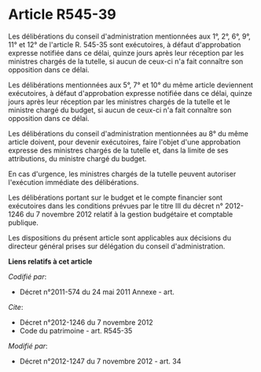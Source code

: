 # Article R545-39

Les délibérations du conseil d'administration mentionnées aux 1°, 2°, 6°, 9°, 11° et 12° de l'article R. 545-35 sont
exécutoires, à défaut d'approbation expresse notifiée dans ce délai, quinze jours après leur réception par les ministres
chargés de la tutelle, si aucun de ceux-ci n'a fait connaître son opposition dans ce délai. 

Les délibérations mentionnées aux 5°, 7° et 10° du même article deviennent exécutoires, à défaut d'approbation expresse
notifiée dans ce délai, quinze jours après leur réception par les ministres chargés de la tutelle et le ministre chargé du
budget, si aucun de ceux-ci n'a fait connaître son opposition dans ce délai. 

Les délibérations du conseil d'administration mentionnées au 8° du même article doivent, pour devenir exécutoires, faire
l'objet d'une approbation expresse des ministres chargés de la tutelle et, dans la limite de ses attributions, du ministre
chargé du budget. 

En cas d'urgence, les ministres chargés de la tutelle peuvent autoriser l'exécution immédiate des délibérations. 

Les délibérations portant sur le budget et le compte financier sont exécutoires dans les conditions prévues par le titre III
du décret n° 2012-1246 du 7 novembre 2012 relatif à la gestion budgétaire et comptable publique. 

Les dispositions du présent article sont applicables aux décisions du directeur général prises sur délégation du conseil
d'administration.

**Liens relatifs à cet article**

_Codifié par_:

  - Décret n°2011-574 du 24 mai 2011 Annexe - art.

_Cite_:

  - Décret n°2012-1246 du 7 novembre 2012
  - Code du patrimoine - art. R545-35

_Modifié par_:

  - Décret n°2012-1247 du 7 novembre 2012 - art. 34
